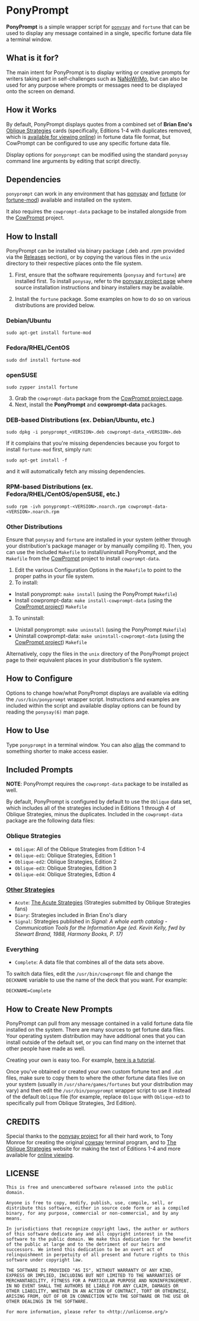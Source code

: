 # PonyPrompt
**PonyPrompt** is a simple wrapper script for [`ponysay`](https://github.com/erkin/ponysay) and `fortune` that can be used to display any message contained in a single, specific fortune data file a terminal window.

## What is it for?
The main intent for PonyPrompt is to display writing or creative prompts for writers taking part in self-challenges such as [NaNoWriMo](https://nanowrimo.org), but can also be used for any purpose where prompts or messages need to be displayed onto the screen on demand.

## How it Works
By default, PonyPrompt displays quotes from a combined set of **Brian Eno's** [Oblique Strategies](https://en.wikipedia.org/wiki/Oblique_Strategies) cards (specifically, Editions 1-4 with duplicates removed, which is [available for viewing online](http://www.rtqe.net/ObliqueStrategies/Edition1-3.html)) in fortune data file format, but CowPrompt can be configured to use any specific fortune data file.

Display options for `ponyprompt` can be modified using the standard `ponysay` command line arguments by editing that script directly.

## Dependencies
`ponyprompt` can work in any environment that has [ponysay](https://github.com/erkin/ponysay) and [fortune](https://en.wikipedia.org/wiki/Fortune_(Unix)) (or [fortune-mod](https://github.com/shlomif/fortune-mod)) available and installed on the system.

It also requires the `cowprompt-data` package to be installed alongside from the [CowPrompt](https://github.com/rtiangha/CowPrompt) project.

## How to Install
PonyPrompt can be installed via binary package (.deb and .rpm provided via the [Releases](https://github.com/rtiangha/PonyPrompt/Releases) section), or by copying the various files in the `unix` directory to their respective places onto the file system.

1. First, ensure that the software requirements (`ponysay` and `fortune`) are installed first. To install `ponysay`, refer to the [ponysay project page](https://github.com/erkin/ponysay) where source installation instructions and binary installers may be available.
 
2. Install the `fortune` package. Some examples on how to do so on various distributions are provided below.

### Debian/Ubuntu
`sudo apt-get install fortune-mod`

### Fedora/RHEL/CentOS
`sudo dnf install fortune-mod`

### openSUSE
`sudo zypper install fortune`

3. Grab the `cowprompt-data` package from the [CowPrompt project page](https://github.com/rtiangha/CowPrompt/releases).
4. Next, install the **PonyPrompt** and **cowprompt-data** packages.

### DEB-based Distributions (ex. Debian/Ubuntu, etc.)
`sudo dpkg -i ponyprompt_<VERSION>.deb cowprompt-data_<VERSION>.deb`

If it complains that you're missing dependencies because you forgot to install `fortune-mod` first, simply run:

`sudo apt-get install -f`

and it will automatically fetch any missing dependencies.

### RPM-based Distributions (ex. Fedora/RHEL/CentOS/openSUSE, etc.)
`sudo rpm -ivh ponyprompt-<VERSION>.noarch.rpm cowprompt-data-<VERSION>.noarch.rpm`

### Other Distributions
Ensure that `ponysay` and `fortune` are installed in your system (either through your distribution's package manager or by manually compiling it). Then, you can use the included `Makefile` to install/uninstall PonyPrompt, and the `Makefile` from the [CowPrompt](https://github.com/rtiangha/CowPrompt) project to install `cowprompt-data`.

1. Edit the various Configuration Options in the `Makefile` to point to the proper paths in your file system.
2. To install:
- Install ponyprompt:        `make install` (using the PonyPrompt `Makefile`)
- Install cowprompt-data:    `make install-cowprompt-data` (using the [CowPrompt project](https://github.com/rtiangha/CowPrompt)) `Makefile`
3. To uninstall:
- Unistall ponyprompt:        `make uninstall` (using the PonyPrompt `Makefile`)
- Uninstall cowprompt-data:    `make uninstall-cowprompt-data` (using the [CowPrompt project](https://github.com/rtiangha/CowPrompt)) `Makefile`

Alternatively, copy the files in the `unix` directory of the PonyPrompt project page to their equivalent places in your distribution's file system.

## How to Configure
Options to change how/what PonyPrompt displays are available via editing  the `/usr/bin/ponyprompt` wrapper script. Instructions and examples are included within the script and available display options can be found by reading the `ponysay(6)` man page.

## How to Use
Type `ponyprompt` in a terminal window. You can also [alias](https://www.computerworld.com/article/2598087/how-to-use-aliases-in-linux-shell-commands.html) the command to something shorter to make access easier.

## Included Prompts
**NOTE**: PonyPrompt requires the `cowprompt-data` package to be installed as well.

By default, PonyPrompt is configured by default to use the `Oblique` data set, which includes all of the strategies included in Editions 1 through 4 of Oblique Strategies, minus the duplicates. Included in the `cowprompt-data` package are the following data files:

### Oblique Strategies
- `Oblique`:  All of the Oblique Strategies from Edition 1-4
- `Oblique-ed1`:  Oblique Strategies, Edition 1
- `Oblique-ed2`:  Oblique Strategies, Edition 2
- `Oblique-ed3`:  Oblique Strategies, Edition 3
- `Oblique-ed4`:  Oblique Strategies, Edtion 4

### [Other Strategies](http://www.rtqe.net/ObliqueStrategies/EditionOther.html)
- `Acute`:  [The Acute Strategies](http://www.rtqe.net/ObliqueStrategies/Acute.html) (Strategies submitted by Oblique Strategies fans)
- `Diary`:  Strategies included in Brian Eno's diary
- `Signal`: Strategies published in *Signal: A whole earth catalog - Communication Tools for the Information Age (ed. Kevin Kelly, fwd by Stewart Brand, 1988, Harmony Books, P. 17)*

### Everything
- `Complete`:  A data file that combines all of the data sets above. 

To switch data files, edit the `/usr/bin/cowprompt` file and change the `DECKNAME` variable to use the name of the deck that you want. For example:

    DECKNAME=Complete

## How to Create New Prompts
PonyPrompt can pull from any message contained in a valid fortune data file installed on the system. There are many sources to get fortune data files. Your operating system distribution may have additional ones that you can install outside of the default set, or you can find many on the internet that other people have made as well.

Creating your own is easy too. For example, [here is a tutorial](http://bradthemad.org/tech/notes/fortune_makefile.php).

Once you've obtained or created your own custom fortune text and `.dat` files, make sure to copy them to where the other fortune data files live on your system (usually in `/usr/share/games/fortunes` but your distribution may vary) and then edit the `/usr/bin/ponyprompt` wrapper script to use it instead of the default `Oblique` file (for example, replace `Oblique` with `Oblique-ed3` to specifically pull from Oblique Strategies, 3rd Edition).

## CREDITS
Special thanks to the [ponysay project](https://github.com/erkin/ponysay) for all their hard work, to Tony Monroe for creating the original [cowsay](https://github.com/tnalpgge/rank-amateur-cowsay) terminal program, and to [The Oblique Strategies](http://www.rtqe.net/ObliqueStrategies/) website for making the text of Editions 1-4 and more available for [online viewing](http://www.rtqe.net/ObliqueStrategies/Edition1-3.html).

## LICENSE

```
This is free and unencumbered software released into the public domain.

Anyone is free to copy, modify, publish, use, compile, sell, or
distribute this software, either in source code form or as a compiled
binary, for any purpose, commercial or non-commercial, and by any
means.

In jurisdictions that recognize copyright laws, the author or authors
of this software dedicate any and all copyright interest in the
software to the public domain. We make this dedication for the benefit
of the public at large and to the detriment of our heirs and
successors. We intend this dedication to be an overt act of
relinquishment in perpetuity of all present and future rights to this
software under copyright law.

THE SOFTWARE IS PROVIDED "AS IS", WITHOUT WARRANTY OF ANY KIND,
EXPRESS OR IMPLIED, INCLUDING BUT NOT LIMITED TO THE WARRANTIES OF
MERCHANTABILITY, FITNESS FOR A PARTICULAR PURPOSE AND NONINFRINGEMENT.
IN NO EVENT SHALL THE AUTHORS BE LIABLE FOR ANY CLAIM, DAMAGES OR
OTHER LIABILITY, WHETHER IN AN ACTION OF CONTRACT, TORT OR OTHERWISE,
ARISING FROM, OUT OF OR IN CONNECTION WITH THE SOFTWARE OR THE USE OR
OTHER DEALINGS IN THE SOFTWARE.

For more information, please refer to <http://unlicense.org/> 
```

